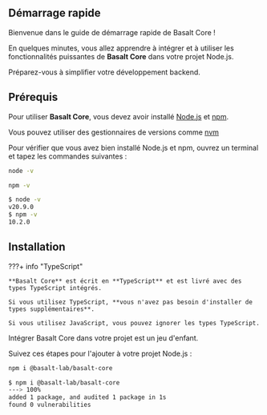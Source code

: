 ## **Démarrage rapide**

Bienvenue dans le guide de démarrage rapide de Basalt Core !

En quelques minutes, vous allez apprendre à intégrer et à utiliser les fonctionnalités puissantes de **Basalt Core** dans votre projet Node.js.

Préparez-vous à simplifier votre développement backend.


## **Prérequis**

Pour utiliser **Basalt Core**, vous devez avoir installé [Node.js](https://nodejs.org/en/) et [npm](https://www.npmjs.com/).

Vous pouvez utiliser des gestionnaires de versions comme [nvm](https://github.com/nvm-sh/nvm)

Pour vérifier que vous avez bien installé Node.js et npm, ouvrez un terminal et tapez les commandes suivantes :

```bash
node -v
```
```bash
npm -v
```

<!-- termynal -->
```bash
$ node -v
v20.9.0
$ npm -v
10.2.0
```

## **Installation**

???+ info "TypeScript"

    **Basalt Core** est écrit en **TypeScript** et est livré avec des types TypeScript intégrés.

    Si vous utilisez TypeScript, **vous n'avez pas besoin d'installer de types supplémentaires**.

    Si vous utilisez JavaScript, vous pouvez ignorer les types TypeScript.

Intégrer Basalt Core dans votre projet est un jeu d'enfant.

Suivez ces étapes pour l'ajouter à votre projet Node.js :

```bash
npm i @basalt-lab/basalt-core
```

<!-- termynal -->
```bash
$ npm i @basalt-lab/basalt-core
---> 100%
added 1 package, and audited 1 package in 1s
found 0 vulnerabilities
```
